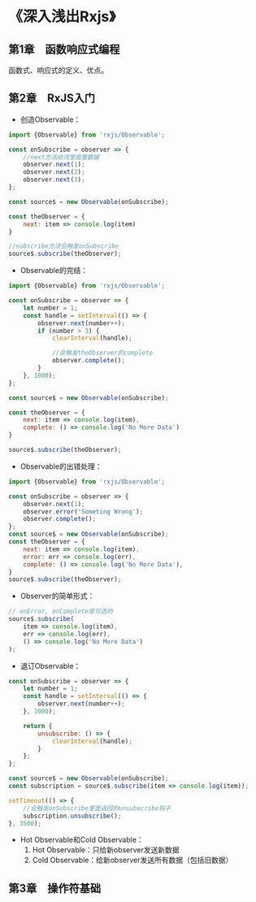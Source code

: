 # 《深入浅出Rxjs》

## 第1章　函数响应式编程
函数式、响应式的定义、优点。

## 第2章　RxJS⼊门
* 创造Observable：
```javascript
import {Observable} from 'rxjs/Observable';

const onSubscribe = observer => {
    //next方法给流里面塞数据
    observer.next(1);
    observer.next(2);
    observer.next(3);
};

const source$ = new Observable(onSubscribe);

const theObserver = {
    next: item => console.log(item)
}

//subscribe方法会触发onSubscribe
source$.subscribe(theObserver);
```

* Observable的完结：

```javascript
import {Observable} from 'rxjs/Observable';

const onSubscribe = observer => {
    let number = 1;
    const handle = setInterval(() => {
        observer.next(number++);
        if (number > 3) {
            clearInterval(handle);

            //会触发theObserver的complete
            observer.complete();
        }
    }, 1000);
};

const source$ = new Observable(onSubscribe);

const theObserver = {
    next: item => console.log(item),
    complete: () => console.log('No More Data')
}

source$.subscribe(theObserver);
```

* Observable的出错处理：

```javascript
import {Observable} from 'rxjs/Observable';

const onSubscribe = observer => {
    observer.next(1);
    observer.error('Someting Wrong');
    observer.complete();
};
const source$ = new Observable(onSubscribe);
const theObserver = {
    next: item => console.log(item),
    error: err => console.log(err),
    complete: () => console.log('No More Data'),
}
source$.subscribe(theObserver);
```

* Observer的简单形式：

```javascript
// onError, onComplete是可选的
source$.subscribe(
    item => console.log(item),
    err => console.log(err),
    () => console.log('No More Data')
);
```

* 退订Observable：

```javascript
const onSubscribe = observer => {
    let number = 1;
    const handle = setInterval(() => {
        observer.next(number++);
    }, 1000);

    return {
        unsubscribe: () => {
            clearInterval(handle);
        }
    };
};

const source$ = new Observable(onSubscribe);
const subscription = source$.subscribe(item => console.log(item));

setTimeout(() => {
    //会触发onSubscribe里面返回的unsubscribe钩子
    subscription.unsubscribe();
}, 3500);

```
* Hot Observable和Cold Observable：
    1. Hot Observable：只给新observer发送新数据
    2. Cold Observable：给新observer发送所有数据（包括旧数据）

## 第3章　操作符基础